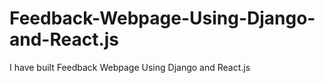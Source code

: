 # Feedback-Webpage-Using-Django-and-React.js
I have built Feedback Webpage Using Django and React.js

